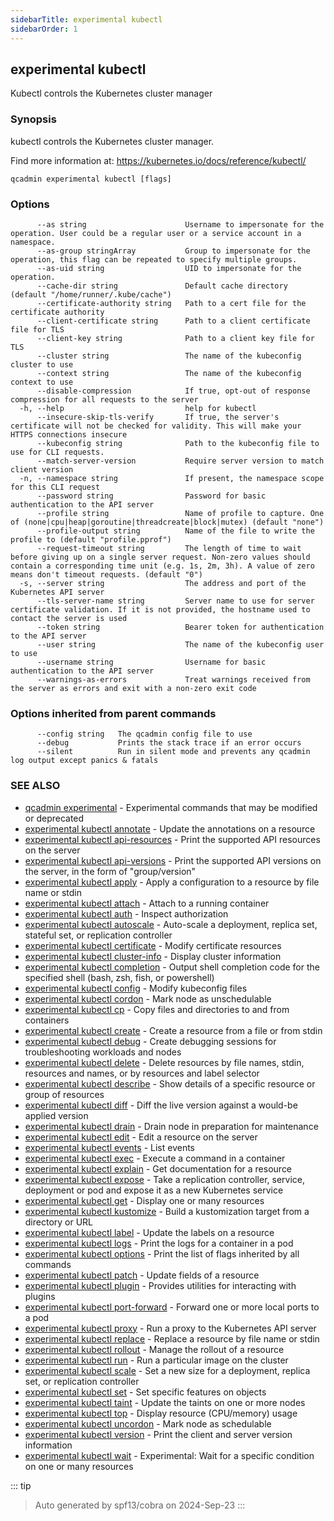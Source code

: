 ```yaml
---
sidebarTitle: experimental kubectl
sidebarOrder: 1
---
```


## experimental kubectl

Kubectl controls the Kubernetes cluster manager

### Synopsis

kubectl controls the Kubernetes cluster manager.

 Find more information at: https://kubernetes.io/docs/reference/kubectl/

```
qcadmin experimental kubectl [flags]
```

### Options

```
      --as string                      Username to impersonate for the operation. User could be a regular user or a service account in a namespace.
      --as-group stringArray           Group to impersonate for the operation, this flag can be repeated to specify multiple groups.
      --as-uid string                  UID to impersonate for the operation.
      --cache-dir string               Default cache directory (default "/home/runner/.kube/cache")
      --certificate-authority string   Path to a cert file for the certificate authority
      --client-certificate string      Path to a client certificate file for TLS
      --client-key string              Path to a client key file for TLS
      --cluster string                 The name of the kubeconfig cluster to use
      --context string                 The name of the kubeconfig context to use
      --disable-compression            If true, opt-out of response compression for all requests to the server
  -h, --help                           help for kubectl
      --insecure-skip-tls-verify       If true, the server's certificate will not be checked for validity. This will make your HTTPS connections insecure
      --kubeconfig string              Path to the kubeconfig file to use for CLI requests.
      --match-server-version           Require server version to match client version
  -n, --namespace string               If present, the namespace scope for this CLI request
      --password string                Password for basic authentication to the API server
      --profile string                 Name of profile to capture. One of (none|cpu|heap|goroutine|threadcreate|block|mutex) (default "none")
      --profile-output string          Name of the file to write the profile to (default "profile.pprof")
      --request-timeout string         The length of time to wait before giving up on a single server request. Non-zero values should contain a corresponding time unit (e.g. 1s, 2m, 3h). A value of zero means don't timeout requests. (default "0")
  -s, --server string                  The address and port of the Kubernetes API server
      --tls-server-name string         Server name to use for server certificate validation. If it is not provided, the hostname used to contact the server is used
      --token string                   Bearer token for authentication to the API server
      --user string                    The name of the kubeconfig user to use
      --username string                Username for basic authentication to the API server
      --warnings-as-errors             Treat warnings received from the server as errors and exit with a non-zero exit code
```

### Options inherited from parent commands

```
      --config string   The qcadmin config file to use
      --debug           Prints the stack trace if an error occurs
      --silent          Run in silent mode and prevents any qcadmin log output except panics & fatals
```

### SEE ALSO

* [qcadmin experimental](experimental.md)	 - Experimental commands that may be modified or deprecated
* [experimental kubectl annotate](experimental_kubectl_annotate.md)	 - Update the annotations on a resource
* [experimental kubectl api-resources](experimental_kubectl_api-resources.md)	 - Print the supported API resources on the server
* [experimental kubectl api-versions](experimental_kubectl_api-versions.md)	 - Print the supported API versions on the server, in the form of "group/version"
* [experimental kubectl apply](experimental_kubectl_apply.md)	 - Apply a configuration to a resource by file name or stdin
* [experimental kubectl attach](experimental_kubectl_attach.md)	 - Attach to a running container
* [experimental kubectl auth](experimental_kubectl_auth.md)	 - Inspect authorization
* [experimental kubectl autoscale](experimental_kubectl_autoscale.md)	 - Auto-scale a deployment, replica set, stateful set, or replication controller
* [experimental kubectl certificate](experimental_kubectl_certificate.md)	 - Modify certificate resources
* [experimental kubectl cluster-info](experimental_kubectl_cluster-info.md)	 - Display cluster information
* [experimental kubectl completion](experimental_kubectl_completion.md)	 - Output shell completion code for the specified shell (bash, zsh, fish, or powershell)
* [experimental kubectl config](experimental_kubectl_config.md)	 - Modify kubeconfig files
* [experimental kubectl cordon](experimental_kubectl_cordon.md)	 - Mark node as unschedulable
* [experimental kubectl cp](experimental_kubectl_cp.md)	 - Copy files and directories to and from containers
* [experimental kubectl create](experimental_kubectl_create.md)	 - Create a resource from a file or from stdin
* [experimental kubectl debug](experimental_kubectl_debug.md)	 - Create debugging sessions for troubleshooting workloads and nodes
* [experimental kubectl delete](experimental_kubectl_delete.md)	 - Delete resources by file names, stdin, resources and names, or by resources and label selector
* [experimental kubectl describe](experimental_kubectl_describe.md)	 - Show details of a specific resource or group of resources
* [experimental kubectl diff](experimental_kubectl_diff.md)	 - Diff the live version against a would-be applied version
* [experimental kubectl drain](experimental_kubectl_drain.md)	 - Drain node in preparation for maintenance
* [experimental kubectl edit](experimental_kubectl_edit.md)	 - Edit a resource on the server
* [experimental kubectl events](experimental_kubectl_events.md)	 - List events
* [experimental kubectl exec](experimental_kubectl_exec.md)	 - Execute a command in a container
* [experimental kubectl explain](experimental_kubectl_explain.md)	 - Get documentation for a resource
* [experimental kubectl expose](experimental_kubectl_expose.md)	 - Take a replication controller, service, deployment or pod and expose it as a new Kubernetes service
* [experimental kubectl get](experimental_kubectl_get.md)	 - Display one or many resources
* [experimental kubectl kustomize](experimental_kubectl_kustomize.md)	 - Build a kustomization target from a directory or URL
* [experimental kubectl label](experimental_kubectl_label.md)	 - Update the labels on a resource
* [experimental kubectl logs](experimental_kubectl_logs.md)	 - Print the logs for a container in a pod
* [experimental kubectl options](experimental_kubectl_options.md)	 - Print the list of flags inherited by all commands
* [experimental kubectl patch](experimental_kubectl_patch.md)	 - Update fields of a resource
* [experimental kubectl plugin](experimental_kubectl_plugin.md)	 - Provides utilities for interacting with plugins
* [experimental kubectl port-forward](experimental_kubectl_port-forward.md)	 - Forward one or more local ports to a pod
* [experimental kubectl proxy](experimental_kubectl_proxy.md)	 - Run a proxy to the Kubernetes API server
* [experimental kubectl replace](experimental_kubectl_replace.md)	 - Replace a resource by file name or stdin
* [experimental kubectl rollout](experimental_kubectl_rollout.md)	 - Manage the rollout of a resource
* [experimental kubectl run](experimental_kubectl_run.md)	 - Run a particular image on the cluster
* [experimental kubectl scale](experimental_kubectl_scale.md)	 - Set a new size for a deployment, replica set, or replication controller
* [experimental kubectl set](experimental_kubectl_set.md)	 - Set specific features on objects
* [experimental kubectl taint](experimental_kubectl_taint.md)	 - Update the taints on one or more nodes
* [experimental kubectl top](experimental_kubectl_top.md)	 - Display resource (CPU/memory) usage
* [experimental kubectl uncordon](experimental_kubectl_uncordon.md)	 - Mark node as schedulable
* [experimental kubectl version](experimental_kubectl_version.md)	 - Print the client and server version information
* [experimental kubectl wait](experimental_kubectl_wait.md)	 - Experimental: Wait for a specific condition on one or many resources

::: tip
>Auto generated by spf13/cobra on 2024-Sep-23
:::